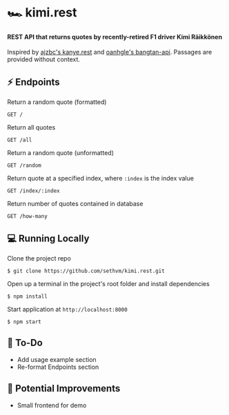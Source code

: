 # 🏎️ kimi.rest
#### REST API that returns quotes by recently-retired F1 driver Kimi Räikkönen

Inspired by [ajzbc's kanye.rest](https://github.com/ajzbc/kanye.rest) and [oanhgle's bangtan-api](https://github.com/oanhgle/bangtan-api). Passages are provided without context.


## :zap: Endpoints
Return a random quote (formatted)
```
GET /
```
Return all quotes
```
GET /all
```
Return a random quote (unformatted)
```
GET /random
```
Return quote at a specified index, where `:index` is the index value
```
GET /index/:index
```
Return number of quotes contained in database
```
GET /how-many
```

## :computer: Running Locally
Clone the project repo
```
$ git clone https://github.com/sethvm/kimi.rest.git
```
Open up a terminal in the project's root folder and install dependencies
```
$ npm install
```
Start application at `http://localhost:8000`
```
$ npm start
```

## :memo: To-Do
 - Add usage example section
 - Re-format Endpoints section


## :star2: Potential Improvements
 - Small frontend for demo

